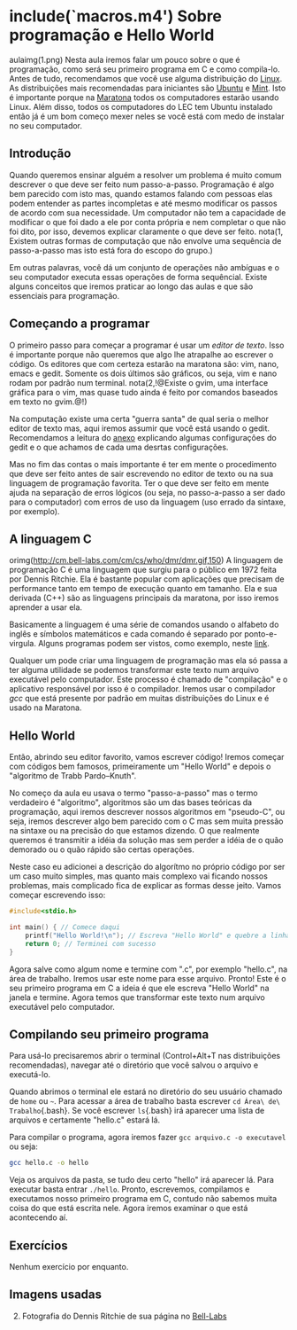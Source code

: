 include(`macros.m4')
Sobre programação e Hello World
===============================
aulaimg(1.png)
Nesta aula iremos falar um pouco sobre o que é programação, como será seu primeiro programa em C e como compila-lo.
Antes de tudo, recomendamos que você use alguma distribuição do [Linux][1]. As distribuições mais recomendadas para iniciantes são [Ubuntu][2] e [Mint][3]. Isto é importante porque na [Maratona][4] todos os computadores estarão usando Linux. Além disso, todos os computadores do LEC tem Ubuntu instalado então já é um bom começo mexer neles se você está com medo de instalar no seu computador.

[1]: http://pt.wikipedia.org/wiki/Linux "Kernel Linux"
[2]: http://www.ubuntu.com/ "Ubunto Linux"
[3]: http://www.linuxmint.com/ "Linux Mint"
[4]: http://maratona.ime.usp.br/ambiente14.html "Ambiente computacional da Maratona"

Introdução
----------
Quando queremos ensinar alguém a resolver um problema é muito comum descrever o que deve ser feito num passo-a-passo. Programação é algo bem parecido com isto mas, quando estamos falando com pessoas elas podem entender as partes incompletas e até mesmo modificar os passos de acordo com sua necessidade. Um computador não tem a capacidade de modificar o que foi dado a ele por conta própria e nem completar o que não foi dito, por isso, devemos explicar claramente o que deve ser feito. nota(1,
Existem outras formas de computação que não envolve uma sequência de passo-a-passo mas isto está fora do escopo do grupo.)

Em outras palavras, você dá um conjunto de operações não ambíguas e o seu computador executa essas operações de forma sequêncial. Existe alguns conceitos que iremos praticar ao longo das aulas e que são essenciais para programação.

Começando a programar
---------------------
O primeiro passo para começar a programar é usar um *editor de texto*. Isso é importante porque não queremos que algo lhe atrapalhe ao escrever o código. Os editores que com certeza estarão na maratona são: vim, nano, emacs e gedit. Somente os dois últimos são gráficos, ou seja, vim e nano rodam por padrão num terminal. nota(2,!@Existe o gvim, uma interface gráfica para o vim, mas quase tudo ainda é feito por comandos baseados em texto no gvim.@!)

Na computação existe uma certa "guerra santa" de qual seria o melhor editor de texto mas, aqui iremos assumir que você está usando o gedit. Recomendamos a leitura do [anexo](aula1.anexo.html) explicando algumas configurações do gedit e o que achamos de cada uma desrtas configurações.

Mas no fim das contas o mais importante é ter em mente o procedimento que deve ser feito antes de sair escrevendo no editor de texto ou na sua linguagem de programação favorita. Ter o que deve ser feito em mente ajuda na separação de erros lógicos (ou seja, no passo-a-passo a ser dado para o computador) com erros de uso da linguagem (uso errado da sintaxe, por exemplo).

A linguagem C
-------------
orimg(http://cm.bell-labs.com/cm/cs/who/dmr/dmr.gif,150)
A linguagem de programação C é uma linguagem que surgiu para o público em 1972 feita por Dennis Ritchie. Ela é bastante popular com aplicações que precisam de performance tanto em tempo de execução quanto em tamanho. Ela e sua derivada (C++) são as linguagens principais da maratona, por isso iremos aprender a usar ela.  

Basicamente a linguagem é uma série de comandos usando o alfabeto do inglês e símbolos matemáticos e cada comando é separado por ponto-e-virgula. Alguns programas podem ser vistos, como exemplo, neste [link](aula1.exemplos.html).  

Qualquer um pode criar uma linguagem de programação mas ela só passa a ter alguma utilidade se podemos transformar este texto num arquivo executável pelo computador. Este processo é chamado de "compilação" e o aplicativo responsável por isso é o compilador. Iremos usar o compilador *gcc* que está presente por padrão em muitas distribuições do Linux e é usado na Maratona.

Hello World
-----------
Então, abrindo seu editor favorito, vamos escrever código! Iremos começar com códigos bem famosos, primeiramente um "Hello World" e depois o "algoritmo de Trabb Pardo–Knuth".  

No começo da aula eu usava o termo "passo-a-passo" mas o termo verdadeiro é "algoritmo", algoritmos são um das bases teóricas da programação, aqui iremos descrever nossos algoritmos em "pseudo-C", ou seja, iremos descrever algo bem parecido com o C mas sem muita pressão na sintaxe ou na precisão do que estamos dizendo. O que realmente queremos é transmitir a idéia da solução mas sem perder a idéia de o quão demorado ou o quão rápido são certas operações.  

Neste caso eu adicionei a descrição do algorítmo no próprio código por ser um caso muito simples, mas quanto mais complexo vai ficando nossos problemas, mais complicado fica de explicar as formas desse jeito. Vamos começar escrevendo isso:

```c
#include<stdio.h>

int main() { // Comece daqui
	printf("Hello World!\n"); // Escreva "Hello World" e quebre a linha
	return 0; // Terminei com sucesso
}
```

Agora salve como algum nome e termine com ".c", por exemplo "hello.c", na área de trabalho. Iremos usar este nome para esse arquivo. Pronto! Este é o seu primeiro programa em C a ideia é que ele escreva "Hello World" na janela e termine. Agora temos que transformar este texto num arquivo executável pelo computador.

Compilando seu primeiro programa
--------------------------------
Para usá-lo precisaremos abrir o terminal (Control+Alt+T nas distribuições recomendadas), navegar até o diretório que você salvou o arquivo e executá-lo.  

Quando abrimos o terminal ele estará no diretório do seu usuário chamado de `home` ou `~`. Para acessar a área de trabalho basta escrever `cd Área\ de\ Trabalho`{.bash}. Se você escrever `ls`{.bash} irá aparecer uma lista de arquivos e certamente "hello.c" estará lá.  

Para compilar o programa, agora iremos fazer `gcc arquivo.c -o executavel` ou seja:

```bash
gcc hello.c -o hello
```

Veja os arquivos da pasta, se tudo deu certo "hello" irá aparecer lá. Para executar basta entrar `./hello`. Pronto, escrevemos, compilamos e executamos nosso primeiro programa em C, contudo não sabemos muita coisa do que está escrita nele. Agora iremos examinar o que está acontecendo aí.

Exercícios
----------
Nenhum exercício por enquanto.

Imagens usadas
--------------
2. Fotografia do Dennis Ritchie de sua página no [Bell-Labs](http://cm.bell-labs.com/who/dmr/)